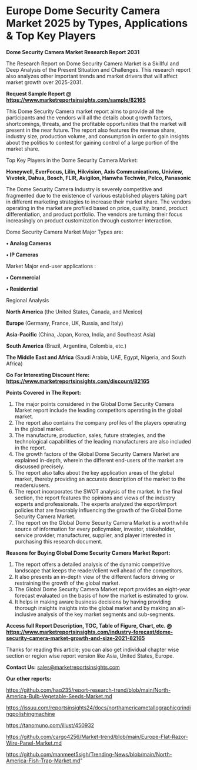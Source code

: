  # Europe Dome Security Camera Market 2025 by Types, Applications & Top Key Players

<strong>Dome Security Camera Market Research Report 2031</strong>

The Research Report on Dome Security Camera Market is a Skillful and Deep Analysis of the Present Situation and Challenges. This research report also analyzes other important trends and market drivers that will affect market growth over 2025-2031.

<strong>Request Sample Report @ <a href=https://www.marketreportsinsights.com/sample/82165>https://www.marketreportsinsights.com/sample/82165</a></strong>

This Dome Security Camera market report aims to provide all the participants and the vendors will all the details about growth factors, shortcomings, threats, and the profitable opportunities that the market will present in the near future. The report also features the revenue share, industry size, production volume, and consumption in order to gain insights about the politics to contest for gaining control of a large portion of the market share.

Top Key Players in the Dome Security Camera Market:

<strong>Honeywell, EverFocus, Lilin, Hikvision, Axis Communications, Uniview, Vivotek, Dahua, Bosch, FLIR, Avigilon, Hanwha Techwin, Pelco, Panasonic</strong>

The Dome Security Camera Industry is severely competitive and fragmented due to the existence of various established players taking part in different marketing strategies to increase their market share. The vendors operating in the market are profiled based on price, quality, brand, product differentiation, and product portfolio. The vendors are turning their focus increasingly on product customization through customer interaction.

Dome Security Camera Market Major Types are:

<strong>• Analog Cameras

• IP Cameras</strong>

Market Major end-user applications :

<strong>• Commercial

• Residential</strong>

Regional Analysis

</u><strong><b>North America</b></strong> (the United States, Canada, and Mexico)

<strong><b>Europe </b></strong>(Germany, France, UK, Russia, and Italy)

<strong><b>Asia-Pacific</b></strong> (China, Japan, Korea, India, and Southeast Asia)

<strong><b>South America</b></strong> (Brazil, Argentina, Colombia, etc.)

<strong><b>The Middle East and Africa</b></strong> (Saudi Arabia, UAE, Egypt, Nigeria, and South Africa)

<strong>Go For Interesting Discount Here: <a href=https://www.marketreportsinsights.com/discount/82165>https://www.marketreportsinsights.com/discount/82165</a></strong>

<strong>Points Covered in The Report:</strong>
<ol>
  <li>The major points considered in the Global Dome Security Camera Market report include the leading competitors operating in the global market.</li>
  <li>The report also contains the company profiles of the players operating in the global market.</li>
  <li>The manufacture, production, sales, future strategies, and the technological capabilities of the leading manufacturers are also included in the report.</li>
  <li>The growth factors of the Global Dome Security Camera Market are explained in-depth, wherein the different end-users of the market are discussed precisely.</li>
  <li>The report also talks about the key application areas of the global market, thereby providing an accurate description of the market to the readers/users.</li>
  <li>The report incorporates the SWOT analysis of the market. In the final section, the report features the opinions and views of the industry experts and professionals. The experts analyzed the export/import policies that are favorably influencing the growth of the Global Dome Security Camera Market.</li>
  <li>The report on the Global Dome Security Camera Market is a worthwhile source of information for every policymaker, investor, stakeholder, service provider, manufacturer, supplier, and player interested in purchasing this research document.</li>
</ol>
<strong>Reasons for Buying Global Dome Security Camera Market Report:</strong>

<ol>
  <li>The report offers a detailed analysis of the dynamic competitive landscape that keeps the reader/client well ahead of the competitors.</li>
  <li>It also presents an in-depth view of the different factors driving or restraining the growth of the global market.</li>
  <li>The Global Dome Security Camera Market report provides an eight-year forecast evaluated on the basis of how the market is estimated to grow.</li>
  <li>It helps in making aware business decisions by having providing thorough insights insights into the global market and by making an all-inclusive analysis of the key market segments and sub-segments.</li>
</ol>
<strong>Access full Report Description, TOC, Table of Figure, Chart, etc. @ <a href=https://www.marketreportsinsights.com/industry-forecast/dome-security-camera-market-growth-and-size-2021-82165>https://www.marketreportsinsights.com/industry-forecast/dome-security-camera-market-growth-and-size-2021-82165</a></strong>


Thanks for reading this article; you can also get individual chapter wise section or region wise report version like Asia, United States, Europe.

<strong>Contact Us:</strong>
sales@marketreportsinsights.com

<strong>Our other reports:</strong>

<a href=https://github.com/haq235/report-research-trend/blob/main/North-America-Bulb-Vegetable-Seeds-Market.md>https://github.com/haq235/report-research-trend/blob/main/North-America-Bulb-Vegetable-Seeds-Market.md</a>

<a href=https://issuu.com/reportsinsights24/docs/northamericametallographicgrindingpolishingmachine>https://issuu.com/reportsinsights24/docs/northamericametallographicgrindingpolishingmachine</a>

<a href=https://tanomuno.com/illust/450932>https://tanomuno.com/illust/450932</a>

<a href=https://github.com/cargo4256/Market-trend/blob/main/Europe-Flat-Razor-Wire-Panel-Market.md>https://github.com/cargo4256/Market-trend/blob/main/Europe-Flat-Razor-Wire-Panel-Market.md</a>

<a href=https://github.com/manmeet5sigh/Trending-News/blob/main/North-America-Fish-Trap-Market.md>https://github.com/manmeet5sigh/Trending-News/blob/main/North-America-Fish-Trap-Market.md</a>"

